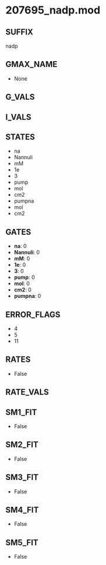 # 207695_nadp.mod

## SUFFIX

nadp

## GMAX_NAME

- None

## G_VALS


## I_VALS


## STATES

- na
- Nannuli
- mM
- 1e
- 3
- pump
- mol
- cm2
- pumpna
- mol
- cm2

## GATES

- **na**: 0
- **Nannuli**: 0
- **mM**: 0
- **1e**: 0
- **3**: 0
- **pump**: 0
- **mol**: 0
- **cm2**: 0
- **pumpna**: 0

## ERROR_FLAGS

- 4
- 5
- 11

## RATES

- False

## RATE_VALS


## SM1_FIT

- False

## SM2_FIT

- False

## SM3_FIT

- False

## SM4_FIT

- False

## SM5_FIT

- False

